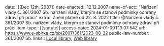 date:: [[Dec 12th, 2007]]
date-enacted:: 12.12.2007
name-of-act:: "Nařízení vlády č. 361/2007 Sb. nařízení vlády, kterým se stanoví podmínky ochrany zdraví při práci"
extra:: Znění platné od 22. 8. 2022
title:: @Nařízení vlády č. 361/2007 Sb. nařízení vlády, kterým se stanoví podmínky ochrany zdraví při práci
item-type:: [[statute]]
access-date:: 2024-01-09T13:07:54Z
url:: https://www.e-sbirka.cz/sb/2007/361/2023-08-22
public-law-number:: 361/2007 Sb.
links:: [Local library](zotero://select/library/items/2DDZGJIC), [Web library](https://www.zotero.org/users/13359305/items/2DDZGJIC)
